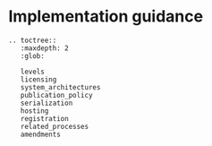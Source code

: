 # Implementation guidance

```eval_rst
.. toctree::
   :maxdepth: 2
   :glob:

   levels
   licensing
   system_architectures
   publication_policy
   serialization
   hosting
   registration
   related_processes
   amendments
   
```
